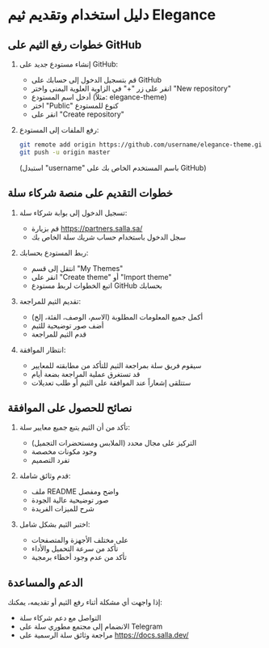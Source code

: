 # دليل استخدام وتقديم ثيم Elegance

## خطوات رفع الثيم على GitHub

1. إنشاء مستودع جديد على GitHub:
   - قم بتسجيل الدخول إلى حسابك على GitHub
   - انقر على زر "+" في الزاوية العلوية اليمنى واختر "New repository"
   - أدخل اسم المستودع (مثلاً: elegance-theme)
   - اختر "Public" كنوع للمستودع
   - انقر على "Create repository"

2. رفع الملفات إلى المستودع:
   ```bash
   git remote add origin https://github.com/username/elegance-theme.git
   git push -u origin master
   ```
   (استبدل "username" باسم المستخدم الخاص بك على GitHub)

## خطوات التقديم على منصة شركاء سلة

1. تسجيل الدخول إلى بوابة شركاء سلة:
   - قم بزيارة https://partners.salla.sa/
   - سجل الدخول باستخدام حساب شريك سلة الخاص بك

2. ربط المستودع بحسابك:
   - انتقل إلى قسم "My Themes"
   - انقر على "Create theme" أو "Import theme"
   - اتبع الخطوات لربط مستودع GitHub بحسابك

3. تقديم الثيم للمراجعة:
   - أكمل جميع المعلومات المطلوبة (الاسم، الوصف، الفئة، إلخ)
   - أضف صور توضيحية للثيم
   - قدم الثيم للمراجعة

4. انتظار الموافقة:
   - سيقوم فريق سلة بمراجعة الثيم للتأكد من مطابقته للمعايير
   - قد تستغرق عملية المراجعة بضعة أيام
   - ستتلقى إشعاراً عند الموافقة على الثيم أو طلب تعديلات

## نصائح للحصول على الموافقة

1. تأكد من أن الثيم يتبع جميع معايير سلة:
   - التركيز على مجال محدد (الملابس ومستحضرات التجميل)
   - وجود مكونات مخصصة
   - تفرد التصميم

2. قدم وثائق شاملة:
   - ملف README واضح ومفصل
   - صور توضيحية عالية الجودة
   - شرح للميزات الفريدة

3. اختبر الثيم بشكل شامل:
   - على مختلف الأجهزة والمتصفحات
   - تأكد من سرعة التحميل والأداء
   - تأكد من عدم وجود أخطاء برمجية

## الدعم والمساعدة

إذا واجهت أي مشكلة أثناء رفع الثيم أو تقديمه، يمكنك:
- التواصل مع دعم شركاء سلة
- الانضمام إلى مجتمع مطوري سلة على Telegram
- مراجعة وثائق سلة الرسمية على https://docs.salla.dev/
